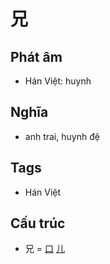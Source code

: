 # 兄

## Phát âm
* Hán Việt: huynh

## Nghĩa
* anh trai, huynh đệ

## Tags
* Hán Việt

## Cấu trúc
* 兄 = [口](口.md) [儿](儿.md)

<script>window.HANZI_FIELD='兄';</script>